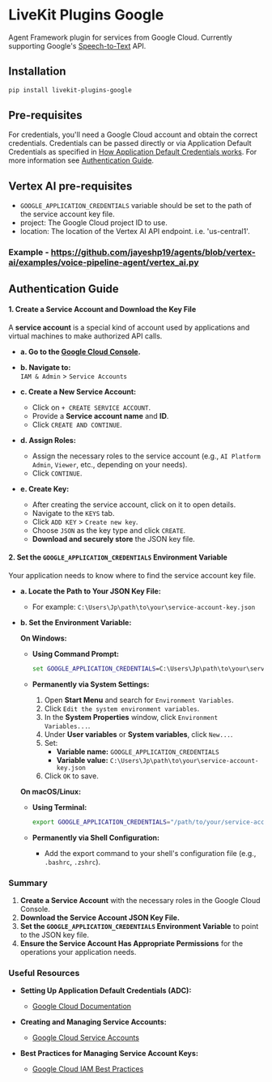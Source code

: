 # LiveKit Plugins Google

Agent Framework plugin for services from Google Cloud. Currently supporting Google's [Speech-to-Text](https://cloud.google.com/speech-to-text) API.

## Installation

```bash
pip install livekit-plugins-google
```

## Pre-requisites

For credentials, you'll need a Google Cloud account and obtain the correct credentials. Credentials can be passed directly or via Application Default Credentials as specified in [How Application Default Credentials works](https://cloud.google.com/docs/authentication/application-default-credentials). For more information see [Authentication Guide](#authentication-guide).

## Vertex AI pre-requisites
- `GOOGLE_APPLICATION_CREDENTIALS` variable should be set to the path of the service account key file.
- project: The Google Cloud project ID to use.
- location: The location of the Vertex AI API endpoint. i.e. 'us-central1'.

### Example - https://github.com/jayeshp19/agents/blob/vertex-ai/examples/voice-pipeline-agent/vertex_ai.py


## Authentication Guide

#### **1. Create a Service Account and Download the Key File**

A **service account** is a special kind of account used by applications and virtual machines to make authorized API calls.

- **a. Go to the [Google Cloud Console](https://console.cloud.google.com/).**
  
- **b. Navigate to:**  
  `IAM & Admin` > `Service Accounts`

- **c. Create a New Service Account:**
  - Click on `+ CREATE SERVICE ACCOUNT`.
  - Provide a **Service account name** and **ID**.
  - Click `CREATE AND CONTINUE`.

- **d. Assign Roles:**
  - Assign the necessary roles to the service account (e.g., `AI Platform Admin`, `Viewer`, etc., depending on your needs).
  - Click `CONTINUE`.

- **e. Create Key:**
  - After creating the service account, click on it to open details.
  - Navigate to the `KEYS` tab.
  - Click `ADD KEY` > `Create new key`.
  - Choose `JSON` as the key type and click `CREATE`.
  - **Download and securely store** the JSON key file.

#### **2. Set the `GOOGLE_APPLICATION_CREDENTIALS` Environment Variable**

Your application needs to know where to find the service account key file.

- **a. Locate the Path to Your JSON Key File:**
  - For example: `C:\Users\Jp\path\to\your\service-account-key.json`

- **b. Set the Environment Variable:**

  **On Windows:**

  - **Using Command Prompt:**
    ```cmd
    set GOOGLE_APPLICATION_CREDENTIALS=C:\Users\Jp\path\to\your\service-account-key.json
    ```
  
  - **Permanently via System Settings:**
    1. Open **Start Menu** and search for `Environment Variables`.
    2. Click `Edit the system environment variables`.
    3. In the **System Properties** window, click `Environment Variables...`.
    4. Under **User variables** or **System variables**, click `New...`.
    5. Set:
       - **Variable name:** `GOOGLE_APPLICATION_CREDENTIALS`
       - **Variable value:** `C:\Users\Jp\path\to\your\service-account-key.json`
    6. Click `OK` to save.

  **On macOS/Linux:**

  - **Using Terminal:**
    ```bash
    export GOOGLE_APPLICATION_CREDENTIALS="/path/to/your/service-account-key.json"
    ```
  
  - **Permanently via Shell Configuration:**
    - Add the export command to your shell's configuration file (e.g., `.bashrc`, `.zshrc`).





### **Summary**

1. **Create a Service Account** with the necessary roles in the Google Cloud Console.
2. **Download the Service Account JSON Key File.**
3. **Set the `GOOGLE_APPLICATION_CREDENTIALS` Environment Variable** to point to the JSON key file.
4. **Ensure the Service Account Has Appropriate Permissions** for the operations your application needs.


### **Useful Resources**

- **Setting Up Application Default Credentials (ADC):**
  - [Google Cloud Documentation](https://cloud.google.com/docs/authentication/production)

- **Creating and Managing Service Accounts:**
  - [Google Cloud Service Accounts](https://cloud.google.com/iam/docs/understanding-service-accounts)

- **Best Practices for Managing Service Account Keys:**
  - [Google Cloud IAM Best Practices](https://cloud.google.com/iam/docs/best-practices)
